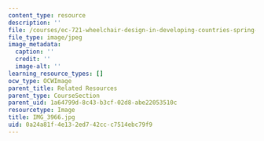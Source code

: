 ```yaml
---
content_type: resource
description: ''
file: /courses/ec-721-wheelchair-design-in-developing-countries-spring-2009/0a24a81f4e132ed742ccc7514ebc79f9_IMG_3966.jpg
file_type: image/jpeg
image_metadata:
  caption: ''
  credit: ''
  image-alt: ''
learning_resource_types: []
ocw_type: OCWImage
parent_title: Related Resources
parent_type: CourseSection
parent_uid: 1a64799d-8c43-b3cf-02d8-abe22053510c
resourcetype: Image
title: IMG_3966.jpg
uid: 0a24a81f-4e13-2ed7-42cc-c7514ebc79f9
---
```


